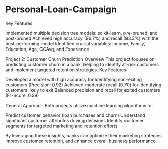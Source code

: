 # Personal-Loan-Campaign

Key Features

Implemented multiple decision tree models: scikit-learn, pre-pruned, and post-pruned
Achieved high accuracy (96.7%) and recall (93.3%) with the best-performing model
Identified crucial variables: Income, Family, Education, Age, CCAvg, and Experience


Project 2: Customer Churn Prediction
Overview
This project focuses on predicting customer churn in a bank, helping to identify at-risk customers and implement targeted retention strategies.
Key Features

Developed a model with high accuracy for identifying non-exiting customers (Precision: 0.92)
Achieved moderate recall (0.70) for identifying customers likely to exit
Balanced precision and recall for exited customers (F1-Score: 0.59)


General Approach
Both projects utilize machine learning algorithms to:

Predict customer behavior (loan purchases and churn)
Understand significant customer attributes driving decisions
Identify customer segments for targeted marketing and retention efforts

By leveraging these insights, banks can optimize their marketing strategies, improve customer retention, and enhance overall business performance.

